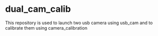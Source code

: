 # dual_cam_calib
This repository is used to launch two usb camera using usb_cam and to calibrate them using camera_calibration
